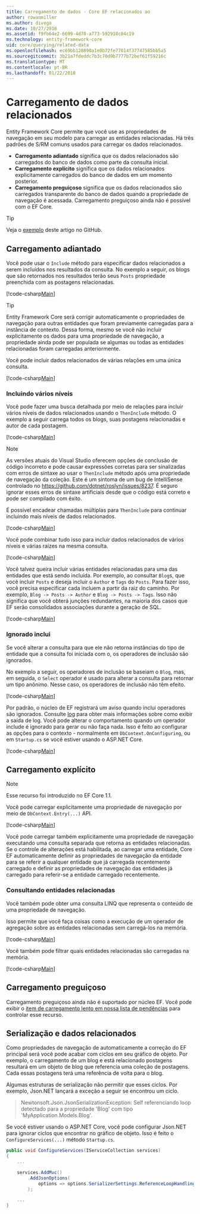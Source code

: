 ```yaml
---
title: Carregamento de dados - Core EF relacionados ao
author: rowanmiller
ms.author: divega
ms.date: 10/27/2016
ms.assetid: f9fb64e2-6699-4d70-a773-592918c04c19
ms.technology: entity-framework-core
uid: core/querying/related-data
ms.openlocfilehash: ec69bb128890a1e0b72fe77014f37747585bb5a5
ms.sourcegitcommit: 3b21a7fdeddc7b3c70d9b7777b72bef61f59216c
ms.translationtype: MT
ms.contentlocale: pt-BR
ms.lasthandoff: 01/22/2018
---
```

# <a name="loading-related-data"></a>Carregamento de dados relacionados

Entity Framework Core permite que você use as propriedades de navegação em seu modelo para carregar as entidades relacionadas. Há três padrões de S/RM comuns usados para carregar os dados relacionados.
* **Carregamento adiantado** significa que os dados relacionados são carregados do banco de dados como parte da consulta inicial.
* **Carregamento explícito** significa que os dados relacionados explicitamente carregados do banco de dados em um momento posterior.
* **Carregamento preguiçoso** significa que os dados relacionados são carregados transparente do banco de dados quando a propriedade de navegação é acessada. Carregamento preguiçoso ainda não é possível com o EF Core.

> [!TIP]  
> Veja o [exemplo](https://github.com/aspnet/EntityFramework.Docs/tree/master/samples/core/Querying) deste artigo no GitHub.

## <a name="eager-loading"></a>Carregamento adiantado

Você pode usar o `Include` método para especificar dados relacionados a serem incluídos nos resultados da consulta. No exemplo a seguir, os blogs que são retornados nos resultados terão seus `Posts` propriedade preenchida com as postagens relacionadas.

[!code-csharp[Main](../../../samples/core/Querying/Querying/RelatedData/Sample.cs#SingleInclude)]

> [!TIP]  
> Entity Framework Core será corrigir automaticamente o propriedades de navegação para outras entidades que foram previamente carregadas para a instância de contexto. Dessa forma, mesmo se você não incluir explicitamente os dados para uma propriedade de navegação, a propriedade ainda pode ser populada se algumas ou todas as entidades relacionadas foram carregadas anteriormente.


Você pode incluir dados relacionados de várias relações em uma única consulta.

[!code-csharp[Main](../../../samples/core/Querying/Querying/RelatedData/Sample.cs#MultipleIncludes)]

### <a name="including-multiple-levels"></a>Incluindo vários níveis

Você pode fazer uma busca detalhada por meio de relações para incluir vários níveis de dados relacionados usando o `ThenInclude` método. O exemplo a seguir carrega todos os blogs, suas postagens relacionadas e autor de cada postagem.

[!code-csharp[Main](../../../samples/core/Querying/Querying/RelatedData/Sample.cs#SingleThenInclude)]

> [!NOTE]  
> As versões atuais do Visual Studio oferecem opções de conclusão de código incorreto e pode causar expressões corretas para ser sinalizadas com erros de sintaxe ao usar o `ThenInclude` método após uma propriedade de navegação da coleção. Este é um sintoma de um bug de IntelliSense controlado no https://github.com/dotnet/roslyn/issues/8237. É seguro ignorar esses erros de sintaxe artificiais desde que o código está correto e pode ser compilado com êxito. 

É possível encadear chamadas múltiplas para `ThenInclude` para continuar incluindo mais níveis de dados relacionados.

[!code-csharp[Main](../../../samples/core/Querying/Querying/RelatedData/Sample.cs#MultipleThenIncludes)]

Você pode combinar tudo isso para incluir dados relacionados de vários níveis e várias raízes na mesma consulta.

[!code-csharp[Main](../../../samples/core/Querying/Querying/RelatedData/Sample.cs#IncludeTree)]

Você talvez queira incluir várias entidades relacionadas para uma das entidades que está sendo incluída. Por exemplo, ao consultar `Blog`s, que você incluir `Posts` e deseja incluir o `Author` e `Tags` do `Posts`. Para fazer isso, você precisa especificar cada incluem a partir da raiz do caminho. Por exemplo, `Blog -> Posts -> Author` e `Blog -> Posts -> Tags`. Isso não significa que você obterá junções redundantes, na maioria dos casos que EF serão consolidados associações durante a geração de SQL.

[!code-csharp[Main](../../../samples/core/Querying/Querying/RelatedData/Sample.cs#MultipleLeafIncludes)]

### <a name="ignored-includes"></a>Ignorado inclui

Se você alterar a consulta para que ele não retorna instâncias do tipo de entidade que a consulta foi iniciada com o, os operadores de inclusão são ignorados.

No exemplo a seguir, os operadores de inclusão se baseiam o `Blog`, mas, em seguida, o `Select` operador é usado para alterar a consulta para retornar um tipo anônimo. Nesse caso, os operadores de inclusão não têm efeito.

[!code-csharp[Main](../../../samples/core/Querying/Querying/RelatedData/Sample.cs#IgnoredInclude)]

Por padrão, o núcleo de EF registrará um aviso quando inclui operadores são ignorados. Consulte [log](../miscellaneous/logging.md) para obter mais informações sobre como exibir a saída de log. Você pode alterar o comportamento quando um operador include é ignorado para gerar ou não faça nada. Isso é feito ao configurar as opções para o contexto - normalmente em `DbContext.OnConfiguring`, ou em `Startup.cs` se você estiver usando o ASP.NET Core.

[!code-csharp[Main](../../../samples/core/Querying/Querying/RelatedData/ThrowOnIgnoredInclude/BloggingContext.cs#OnConfiguring)]

## <a name="explicit-loading"></a>Carregamento explícito

> [!NOTE]  
> Esse recurso foi introduzido no EF Core 1.1.

Você pode carregar explicitamente uma propriedade de navegação por meio de `DbContext.Entry(...)` API.

[!code-csharp[Main](../../../samples/core/Querying/Querying/RelatedData/Sample.cs#Eager)]

Você pode carregar também explicitamente uma propriedade de navegação executando uma consulta separada que retorna as entidades relacionadas. Se o controle de alterações está habilitada, ao carregar uma entidade, Core EF automaticamente definir as propriedades de navegação da entidade para se referir a qualquer entidade que já carregada recentemente carregado e definir as propriedades de navegação das entidades já carregado para referir-se a entidade carregado recentemente.

### <a name="querying-related-entities"></a>Consultando entidades relacionadas

Você também pode obter uma consulta LINQ que representa o conteúdo de uma propriedade de navegação.

Isso permite que você faça coisas como a execução de um operador de agregação sobre as entidades relacionadas sem carregá-los na memória.

[!code-csharp[Main](../../../samples/core/Querying/Querying/RelatedData/Sample.cs#NavQueryAggregate)]

Você também pode filtrar quais entidades relacionadas são carregadas na memória.

[!code-csharp[Main](../../../samples/core/Querying/Querying/RelatedData/Sample.cs#NavQueryFiltered)]

## <a name="lazy-loading"></a>Carregamento preguiçoso

Carregamento preguiçoso ainda não é suportado por núcleo EF. Você pode exibir o [item de carregamento lento em nossa lista de pendências](https://github.com/aspnet/EntityFramework/issues/3797) para controlar esse recurso.

## <a name="related-data-and-serialization"></a>Serialização e dados relacionados

Como propriedades de navegação de automaticamente a correção do EF principal será você pode acabar com ciclos em seu gráfico de objeto. Por exemplo, o carregamento de um blog e está relacionado postagens resultará em um objeto de blog que referencia uma coleção de postagens. Cada essas postagens terá uma referência de volta para o blog.

Algumas estruturas de serialização não permitir que esses ciclos. Por exemplo, Json.NET lançará a exceção a seguir se encontrou um ciclo.

> Newtonsoft.Json.JsonSerializationException: Self referenciando loop detectado para a propriedade 'Blog' com tipo 'MyApplication.Models.Blog'.

Se você estiver usando o ASP.NET Core, você pode configurar Json.NET para ignorar ciclos que encontrar no gráfico de objeto. Isso é feito o `ConfigureServices(...)` método `Startup.cs`.

``` csharp
public void ConfigureServices(IServiceCollection services)
{
    ...

    services.AddMvc()
        .AddJsonOptions(
            options => options.SerializerSettings.ReferenceLoopHandling = Newtonsoft.Json.ReferenceLoopHandling.Ignore
        );

    ...
}
```
